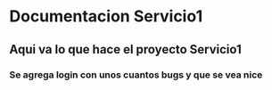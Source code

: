 # Documentacion Servicio1

## Aqui va lo que hace el proyecto Servicio1

### Se agrega login con unos cuantos bugs y que se vea nice   